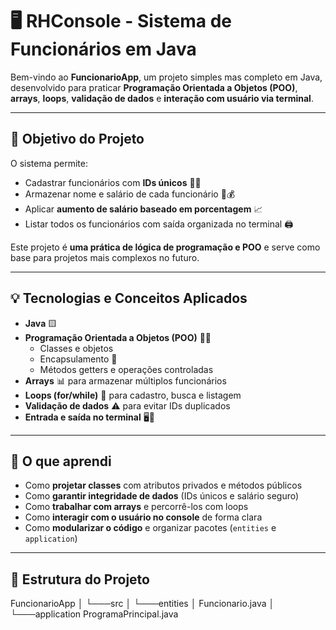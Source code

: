 # 🖥️ RHConsole - Sistema de Funcionários em Java

Bem-vindo ao **FuncionarioApp**, um projeto simples mas completo em Java, desenvolvido para praticar **Programação Orientada a Objetos (POO)**, **arrays**, **loops**, **validação de dados** e **interação com usuário via terminal**.  

---

## 🎯 Objetivo do Projeto
O sistema permite:  
- Cadastrar funcionários com **IDs únicos** 🔢✅  
- Armazenar nome e salário de cada funcionário 💼💰  
- Aplicar **aumento de salário baseado em porcentagem** 📈  
- Listar todos os funcionários com saída organizada no terminal 🖨️  

Este projeto é **uma prática de lógica de programação e POO** e serve como base para projetos mais complexos no futuro.

---

## 💡 Tecnologias e Conceitos Aplicados
- **Java** 🟨  
- **Programação Orientada a Objetos (POO)** 👨‍💻  
  - Classes e objetos  
  - Encapsulamento 🔐  
  - Métodos getters e operações controladas  
- **Arrays** 📊 para armazenar múltiplos funcionários  
- **Loops (for/while)** 🔁 para cadastro, busca e listagem  
- **Validação de dados** ⚠️ para evitar IDs duplicados  
- **Entrada e saída no terminal** 🖥️💬  

---

## 🚀 O que aprendi
- Como **projetar classes** com atributos privados e métodos públicos  
- Como **garantir integridade de dados** (IDs únicos e salário seguro)  
- Como **trabalhar com arrays** e percorrê-los com loops  
- Como **interagir com o usuário no console** de forma clara  
- Como **modularizar o código** e organizar pacotes (`entities` e `application`)  

---

## 📂 Estrutura do Projeto
FuncionarioApp
│
└───src
│
└───entities
│ Funcionario.java
│
└───application
ProgramaPrincipal.java
